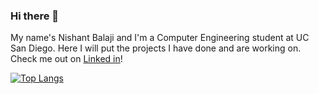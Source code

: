 ### Hi there 👋
My name's Nishant Balaji and I'm a Computer Engineering student at UC San Diego. Here I will put the projects I have done and are working on. Check me out on [Linked in](https://www.linkedin.com/in/nishantbalaji/)!


[![Top Langs](https://github-readme-stats.vercel.app/api/top-langs/?username=NishantBalaji)](https://github.com/anuraghazra/github-readme-stats)



<!--
**NishantBalaji/NishantBalaji** is a ✨ _special_ ✨ repository because its `README.md` (this file) appears on your GitHub profile.
[![Nishant's github stats](https://github-readme-stats.vercel.app/api?username=NishantBalaji)](https://github.com/anuraghazra/github-readme-stats)
Here are some ideas to get you started:

- 🔭 I’m currently working on ...
- 🌱 I’m currently learning ...
- 👯 I’m looking to collaborate on ...
- 🤔 I’m looking for help with ...
- 💬 Ask me about ...
- 📫 How to reach me: ...
- 😄 Pronouns: ...
- ⚡ Fun fact: ...
-->
